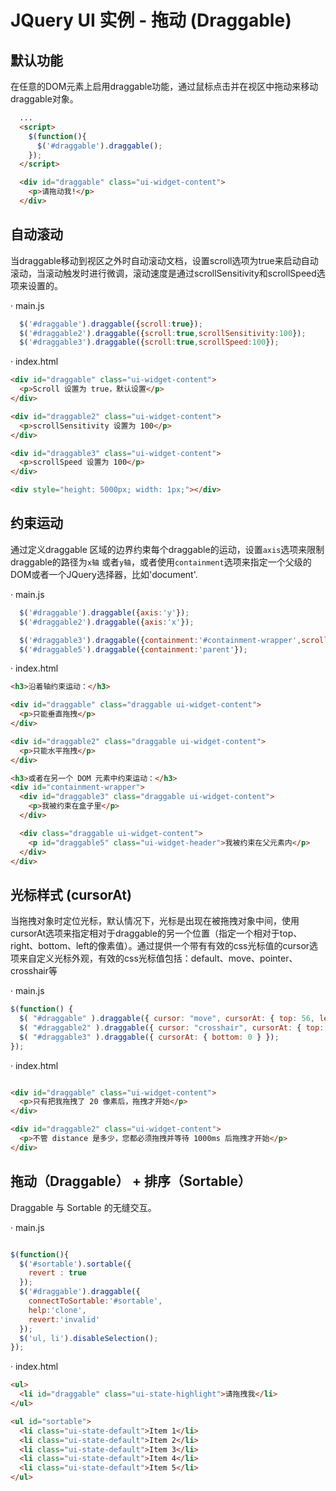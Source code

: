 
# JQuery UI 实例 - 拖动 (Draggable)

## 默认功能

在任意的DOM元素上启用draggable功能，通过鼠标点击并在视区中拖动来移动draggable对象。

```html
  ...
  <script>
    $(function(){
      $('#draggable').draggable();
    });
  </script>

  <div id="draggable" class="ui-widget-content">
    <p>请拖动我!</p>
  </div>

```

## 自动滚动

当draggable移动到视区之外时自动滚动文档，设置scroll选项为true来启动自动滚动，当滚动触发时进行微调，滚动速度是通过scrollSensitivity和scrollSpeed选项来设置的。

· main.js
```javascript
  $('#draggable').draggable({scroll:true});
  $('#draggable2').draggable({scroll:true,scrollSensitivity:100});
  $('#draggable3').draggable({scroll:true,scrollSpeed:100});

```

· index.html

```html
<div id="draggable" class="ui-widget-content">
  <p>Scroll 设置为 true，默认设置</p>
</div>

<div id="draggable2" class="ui-widget-content">
  <p>scrollSensitivity 设置为 100</p>
</div>

<div id="draggable3" class="ui-widget-content">
  <p>scrollSpeed 设置为 100</p>
</div>

<div style="height: 5000px; width: 1px;"></div>
```

## 约束运动

  通过定义draggable 区域的边界约束每个draggable的运动，设置`axis`选项来限制draggable的路径为`x轴` 或者`y轴`，或者使用`containment`选项来指定一个父级的DOM或者一个JQuery选择器，比如'document'.

· main.js
```javascript
  $('#draggable').draggable({axis:'y'});
  $('#draggable2').draggable({axis:'x'});

  $('#draggable3').draggable({containment:'#containment-wrapper',scroll:false});
  $('#draggable5').draggable({containment:'parent'});
```

· index.html

```html
<h3>沿着轴约束运动：</h3>

<div id="draggable" class="draggable ui-widget-content">
  <p>只能垂直拖拽</p>
</div>

<div id="draggable2" class="draggable ui-widget-content">
  <p>只能水平拖拽</p>
</div>

<h3>或者在另一个 DOM 元素中约束运动：</h3>
<div id="containment-wrapper">
  <div id="draggable3" class="draggable ui-widget-content">
    <p>我被约束在盒子里</p>
  </div>

  <div class="draggable ui-widget-content">
    <p id="draggable5" class="ui-widget-header">我被约束在父元素内</p>
  </div>
</div>

```
## 光标样式 (cursorAt)

  当拖拽对象时定位光标，默认情况下，光标是出现在被拖拽对象中间，使用cursorAt选项来指定相对于draggable的另一个位置（指定一个相对于top、right、bottom、left的像素值）。通过提供一个带有有效的css光标值的cursor选项来自定义光标外观，有效的css光标值包括：default、move、pointer、crosshair等

· main.js
```javascript
$(function() {
  $( "#draggable" ).draggable({ cursor: "move", cursorAt: { top: 56, left: 56 } });
  $( "#draggable2" ).draggable({ cursor: "crosshair", cursorAt: { top: -5, left: -5 } });
  $( "#draggable3" ).draggable({ cursorAt: { bottom: 0 } });
});
```
· index.html
```html

<div id="draggable" class="ui-widget-content">
  <p>只有把我拖拽了 20 像素后，拖拽才开始</p>
</div>

<div id="draggable2" class="ui-widget-content">
  <p>不管 distance 是多少，您都必须拖拽并等待 1000ms 后拖拽才开始</p>
</div>

```

## 拖动（Draggable） + 排序（Sortable）

Draggable 与 Sortable 的无缝交互。

· main.js

```javascript

$(function(){
  $('#sortable').sortable({
    revert : true
  });
  $('#draggable').draggable({
    connectToSortable:'#sortable',
    help:'clone',
    revert:'invalid'
  });
  $('ul, li').disableSelection();
});

```

· index.html
```html
<ul>
  <li id="draggable" class="ui-state-highlight">请拖拽我</li>
</ul>

<ul id="sortable">
  <li class="ui-state-default">Item 1</li>
  <li class="ui-state-default">Item 2</li>
  <li class="ui-state-default">Item 3</li>
  <li class="ui-state-default">Item 4</li>
  <li class="ui-state-default">Item 5</li>
</ul>

```
